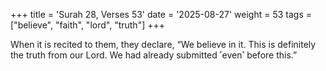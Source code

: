 +++
title = 'Surah 28, Verses 53'
date = '2025-08-27'
weight = 53
tags = ["believe", "faith", "lord", "truth"]
+++

When it is recited to them, they declare, “We believe in it. This is definitely the truth from our Lord. We had already submitted ˹even˺ before this.”